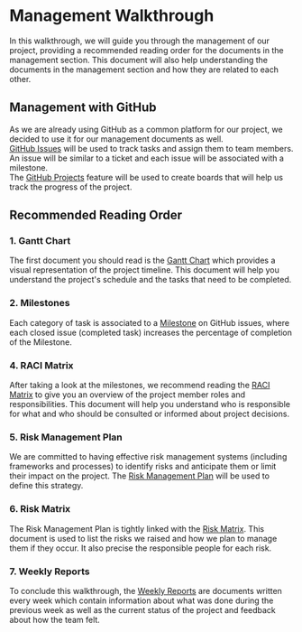# Management Walkthrough

In this walkthrough, we will guide you through the management of our project, providing a recommended reading order for the documents in the management section. This document will also help understanding the documents in the management section and how they are related to each other.

## Management with GitHub

As we are already using GitHub as a common platform for our project, we decided to use it for our management documents as well. \
[GitHub Issues](https://github.com/algosup/2023-2024-project-4-sportshield-team-8/issues) will be used to track tasks and assign them to team members. An issue will be similar to a ticket and each issue will be associated with a milestone. \
The [GitHub Projects](https://github.com/orgs/algosup/projects/24/views/1) feature will be used to create boards that will help us track the progress of the project.

## Recommended Reading Order

### 1. Gantt Chart

The first document you should read is the [Gantt Chart](https://github.com/orgs/algosup/projects/24/views/6) which provides a visual representation of the project timeline. This document will help you understand the project's schedule and the tasks that need to be completed.

### 2. Milestones

Each category of task is associated to a [Milestone](https://github.com/algosup/2023-2024-project-4-sportshield-team-8/milestones) on GitHub issues, where each closed issue (completed task) increases the percentage of completion of the Milestone.

### 4. RACI Matrix

After taking a look at the milestones, we recommend reading the [RACI Matrix](https://github.com/algosup/2023-2024-project-4-sportshield-team-8/blob/Documents/documents/management/managementArtefacts/RACI.pdf) to give you an overview of the project member roles and responsibilities. This document will help you understand who is responsible for what and who should be consulted or informed about project decisions.

### 5. Risk Management Plan

We are committed to having effective risk management
systems (including frameworks and processes) to identify risks and anticipate them or limit their impact on the project. The [Risk Management Plan](https://github.com/algosup/2023-2024-project-4-sportshield-team-8/blob/Documents/documents/management/managementArtefacts/riskManagementPlan.md) will be used to define this strategy.

### 6. Risk Matrix

The Risk Management Plan is tightly linked with the [Risk Matrix](https://docs.google.com/spreadsheets/d/1QgjEpX6zDKX6CISM6p01qlBDyDhuG23k/edit?usp=sharing&ouid=106192134047636225563&rtpof=true&sd=true). This document is used to list the risks we raised and how we plan to manage them if they occur. It also precise the responsible people for each risk.

### 7. Weekly Reports

To conclude this walkthrough, the [Weekly Reports](https://github.com/algosup/2023-2024-project-4-sportshield-team-8/blob/Documents/documents/management/managementArtefacts/weeklyReports/) are documents written every week which contain information about what was done during the previous week as well as the current status of the project and feedback about how the team felt.











